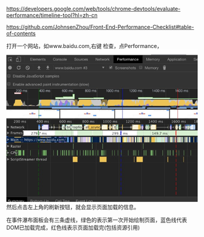 https://developers.google.com/web/tools/chrome-devtools/evaluate-performance/timeline-tool?hl=zh-cn

https://github.com/JohnsenZhou/Front-End-Performance-Checklist#table-of-contents


打开一个网站，如www.baidu.com,右键 检查，点Performance，
![chrome](./img/chrome.jpg)
然后点击左上角的刷新按钮，就会显示页面加载的信息。
 
 
在事件瀑布面板会有三条虚线，绿色的表示第一次开始绘制页面，蓝色线代表DOM已加载完成，红色线表示页面加载完(包括资源引用)